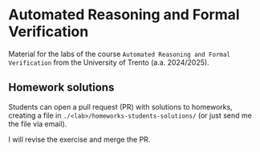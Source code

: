 # Automated Reasoning and Formal Verification

Material for the labs of the course `Automated Reasoning and Formal Verification` from the University of Trento (a.a. 2024/2025).

## Homework solutions

Students can open a pull request (PR) with solutions to homeworks, creating a file in `./<lab>/homeworks-students-solutions/` (or just send me the file via email).

I will revise the exercise and merge the PR.
